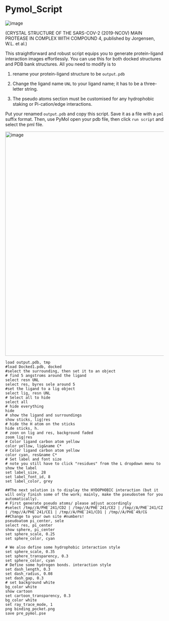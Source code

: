 # Pymol_Script

![image](https://github.com/quantaosun/Pymol_Script/assets/75652473/6ece4655-004e-44ae-979b-fbc2277a10b5)

(CRYSTAL STRUCTURE OF THE SARS-COV-2 (2019-NCOV) MAIN PROTEASE IN COMPLEX WITH COMPOUND 4, published by Jorgensen, W.L. et al.)


This straightforward and robust script equips you to generate protein-ligand interaction images effortlessly. 
You can use this for both docked structures and PDB bank structures. All you need to modify is to 

1. rename your protein-ligand structure to be ```output.pdb``` 

2. Change the ligand name ```UNL``` to your ligand name; it has to be a three-letter string.

3. The pseudo atoms section must be customised for any hydrophobic staking or Pi-cation/edge interactions.

Put your renamed ```output.pdb``` and copy this script. Save it as a file with a ```pml``` suffix format. Then, use PyMol open your pdb file, then click ```run script``` and select the pml file.

<img width="713" alt="image" src="https://github.com/quantaosun/Pymol_Script/assets/75652473/c133b172-442e-49a2-98c3-7acc91fa25d2">



```
load output.pdb, tmp
#load Docked1.pdb, docked
#select the surrounding, then set it to an object 
# find 5 angstroms around the ligand
select resn UNL
select res, byres sele around 5
#set the ligand to a lig object
select lig, resn UNL
# Select all to hide
select all
# hide everything
hide
# show the ligand and surroundings
show sticks, lig|res
# hide the H atom on the sticks
hide sticks, h.
# zoon on lig and res, background faded
zoom lig|res
# Color ligand carbon atom yellow
color yellow, lig&name C*
# Color ligand carbon atom yellow
color cyan, res&name C*
# Set label and font size
# note you still have to click "residues" from the L dropdown menu to show the label
set label_size, 28
set label_font_id, 8
set label_color, grey

##The next solution is to display the HYDOPHOBIC interaction (but it will only finish some of the work; mainly, make the pseudostem for you automatically).
# First generate pseudo atoms/ please adjust accordingly
#select /tmp//A/PHE`241/CD2 | /tmp//A/PHE`241/CE2 | /tmp//A/PHE`241/CZ | /tmp//A/PHE`241/CE1 | /tmp//A/PHE`241/CD1 | /tmp//A/PHE`49/CG ##Change to your own site #numbers!
pseudoatom pi_center, sele
select res, pi_center
show sphere, pi_center
set sphere_scale, 0.25
set sphere_color, cyan

# We also define some hydrophobic interaction style
set sphere_scale, 0.35
set sphere_transparency, 0.3
set sphere_color, cyan
# Define some hydrogen bonds. interaction style
set dash_length, 0.3
set dash_radius, 0.08
set dash_gap, 0.3
# set background white
bg_color white
show cartoon
set cartoon_transparency, 0.3
bg_color white
set ray_trace_mode, 1
png binding_pocket.png
save pre_pymol.pse
```
